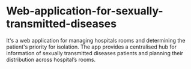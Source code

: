 # Web-application-for-sexually-transmitted-diseases
It's a web application for managing hospitals rooms and determining the patient's priority for isolation. The app provides a centralised hub for information of sexually transmitted diseases patients and planning their distribution across hospital’s rooms. 
